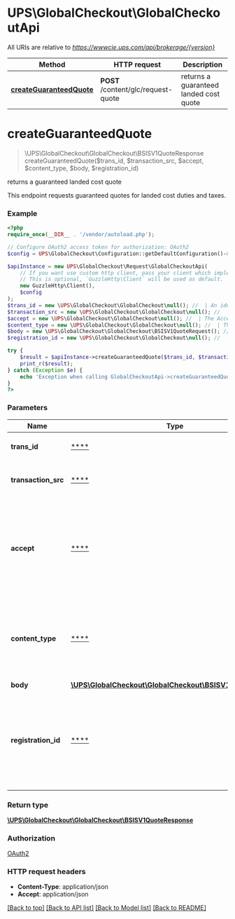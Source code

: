 # UPS\GlobalCheckout\GlobalCheckoutApi

All URIs are relative to *https://wwwcie.ups.com/api/brokerage/{version}*

Method | HTTP request | Description
------------- | ------------- | -------------
[**createGuaranteedQuote**](GlobalCheckoutApi.md#createguaranteedquote) | **POST** /content/glc/request-quote | returns a guaranteed landed cost quote

# **createGuaranteedQuote**
> \UPS\GlobalCheckout\GlobalCheckout\BSISV1QuoteResponse createGuaranteedQuote($trans_id, $transaction_src, $accept, $content_type, $body, $registration_id)

returns a guaranteed landed cost quote

This endpoint requests guaranteed quotes for landed cost duties and taxes.

### Example
```php
<?php
require_once(__DIR__ . '/vendor/autoload.php');

// Configure OAuth2 access token for authorization: OAuth2
$config = UPS\GlobalCheckout\Configuration::getDefaultConfiguration()->setAccessToken('YOUR_ACCESS_TOKEN');

$apiInstance = new UPS\GlobalCheckout\Request\GlobalCheckoutApi(
    // If you want use custom http client, pass your client which implements `GuzzleHttp\ClientInterface`.
    // This is optional, `GuzzleHttp\Client` will be used as default.
    new GuzzleHttp\Client(),
    $config
);
$trans_id = new \UPS\GlobalCheckout\GlobalCheckout\null(); //  | An identifier unique to the request.
$transaction_src = new \UPS\GlobalCheckout\GlobalCheckout\null(); //  | Identifies the client/source application that is calling.
$accept = new \UPS\GlobalCheckout\GlobalCheckout\null(); //  | The Accept request HTTP header indicates which content types, expressed as MIME types, the client is able to understand.
$content_type = new \UPS\GlobalCheckout\GlobalCheckout\null(); //  | The Content-Type header provides the client with the actual content/media type of the returned content.
$body = new \UPS\GlobalCheckout\GlobalCheckout\BSISV1QuoteRequest(); // \UPS\GlobalCheckout\GlobalCheckout\BSISV1QuoteRequest | 
$registration_id = new \UPS\GlobalCheckout\GlobalCheckout\null(); //  | The Customer Registration Identifier used to validate the shipper account.  If not passed then it will be obtained with the OAuth token's UUID.

try {
    $result = $apiInstance->createGuaranteedQuote($trans_id, $transaction_src, $accept, $content_type, $body, $registration_id);
    print_r($result);
} catch (Exception $e) {
    echo 'Exception when calling GlobalCheckoutApi->createGuaranteedQuote: ', $e->getMessage(), PHP_EOL;
}
?>
```

### Parameters

Name | Type | Description  | Notes
------------- | ------------- | ------------- | -------------
 **trans_id** | [****](../Model/.md)| An identifier unique to the request. |
 **transaction_src** | [****](../Model/.md)| Identifies the client/source application that is calling. |
 **accept** | [****](../Model/.md)| The Accept request HTTP header indicates which content types, expressed as MIME types, the client is able to understand. |
 **content_type** | [****](../Model/.md)| The Content-Type header provides the client with the actual content/media type of the returned content. |
 **body** | [**\UPS\GlobalCheckout\GlobalCheckout\BSISV1QuoteRequest**](../Model/BSISV1QuoteRequest.md)|  | [optional]
 **registration_id** | [****](../Model/.md)| The Customer Registration Identifier used to validate the shipper account.  If not passed then it will be obtained with the OAuth token&#x27;s UUID. | [optional]

### Return type

[**\UPS\GlobalCheckout\GlobalCheckout\BSISV1QuoteResponse**](../Model/BSISV1QuoteResponse.md)

### Authorization

[OAuth2](../../README.md#OAuth2)

### HTTP request headers

 - **Content-Type**: application/json
 - **Accept**: application/json

[[Back to top]](#) [[Back to API list]](../../README.md#documentation-for-api-endpoints) [[Back to Model list]](../../README.md#documentation-for-models) [[Back to README]](../../README.md)

